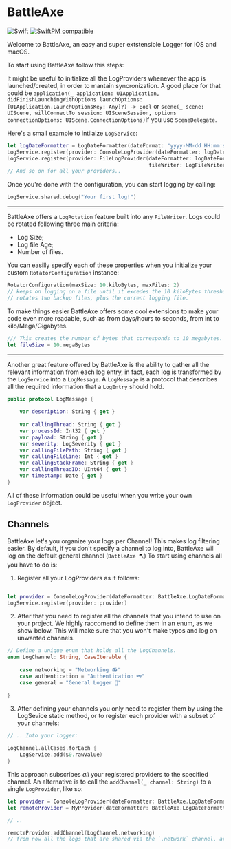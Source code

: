 # BattleAxe

![Swift](https://github.com/aliaslab-1984/BattleAxe/workflows/Swift/badge.svg)
[![SwiftPM compatible](https://img.shields.io/badge/SwiftPM-compatible-brightgreen.svg)](https://swift.org/package-manager/)

Welcome to BattleAxe, an easy and super extstensible Logger for iOS and macOS.

To start using BattleAxe follow this steps:

It might be useful to initialize all the LogProviders whenever the app is launched/created, in order to mantain syncronization.
A good place for that could be `application(_ application: UIApplication, didFinishLaunchingWithOptions launchOptions: [UIApplication.LaunchOptionsKey: Any]?) -> Bool` or `scene(_ scene: UIScene, willConnectTo session: UISceneSession, options connectionOptions: UIScene.ConnectionOptions)`if you use `SceneDelegate`.

Here's a small example to intilaize `LogService`:
``` swift
let logDateFormatter = LogDateFormatter(dateFormat: "yyyy-MM-dd HH:mm:ssSSS")
LogService.register(provider: ConsoleLogProvider(dateFormatter: logDateFormatter))
LogService.register(provider: FileLogProvider(dateFormatter: logDateFormatter,
                                              fileWriter: LogFileWriter(filePath: "~/logs.log")))
// And so on for all your providers..
```

Once you're done with the configuration, you can start logging by calling:

``` swift
LogService.shared.debug("Your first log!")
```

--------

BattleAxe offers a `LogRotation` feature built into any `FileWriter`. Logs could be rotated following three main criteria:

- Log Size;
- Log file Age;
- Number of files.

You can easilly specify each of these properties when you initialize your custom `RotatorConfiguration` instance: 

```swift
RotatorConfiguration(maxSize: 10.kiloBytes, maxFiles: 2) 
// keeps on logging on a file until it excedes the 10 kiloBytes threshold.
// rotates two backup files, plus the current logging file.
```

To make things easier BattleAxe offers some cool extensions to make your code even more readable, such as from days/hours to seconds, from int to kilo/Mega/Gigabytes.

```swift
/// This creates the number of bytes that corresponds to 10 megabytes. (1024 * 1024 * 10 in this case)
let fileSize = 10.megaBytes
```
--------

Another great feature offered by BattleAxe is the ability to gather all the relevant information from each log entry, in fact, each log is transformed by the `LogService` into a `LogMessage`.
A `LogMessage` is a protocol that describes all the required information that a `LogEntry` should hold.

```swift
public protocol LogMessage {
    
    var description: String { get }
    
    var callingThread: String { get }
    var processId: Int32 { get }
    var payload: String { get }
    var severity: LogSeverity { get }
    var callingFilePath: String { get }
    var callingFileLine: Int { get }
    var callingStackFrame: String { get }
    var callingThreadID: UInt64 { get }
    var timestamp: Date { get }
}
```

All of these information could be useful when you write your own `LogProvider` object.

## Channels

BattleAxe let's you organize your logs per Channel! This makes log filtering easier.
By default, if you don't specify a channel to log into, BattleAxe will log on the default general channel (`BattleAxe 🪓`)
To start using channels all you have to do is:
1. Register all your LogProviders as it follows:

```swift

let provider = ConsoleLogProvider(dateFormatter: BattleAxe.LogDateFormatter.init(dateFormat: "dd-mm-yy"), configuration: .naive)
LogService.register(provider: provider)

```

2. After that you need to register all the channels that you intend to use on your project. We highly raccomend to define them in an enum, as we show below. This will make sure that you won't make typos and log on unwanted channels.
```swift
// Define a unique enum that holds all the LogChannels.
enum LogChannel: String, CaseIterable {
    
    case networking = "Networking 📻"
    case authentication = "Authentication 🗝"
    case general = "General Logger 📝"
    
}
```
3. After defining your channels you only need to register them by using the LogSevice static method, or to register each provider with a subset of your channels:
```swift
// .. Into your logger:

LogChannel.allCases.forEach {
    LogService.add($0.rawValue)
}
```
This approach subscribes *all* your registered providers to the specified channel.
An alternative is to call the `addChannel(_ channel: String)` to a single `LogProvider`, like so:

``` swift
let provider = ConsoleLogProvider(dateFormatter: BattleAxe.LogDateFormatter.init(dateFormat: "dd-mm-yy"), configuration: .naive)
let remoteProvider = MyProvider(dateFormatter: BattleAxe.LogDateFormatter.init(dateFormat: "dd-mm-yy"), configuration: .naive)

// ..

remoteProvider.addChannel(LogChannel.networking)
// from now all the logs that are shared via the `.network` channel, are going to be passed to the remoteProvider instance.

```

